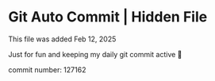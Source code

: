 # Git Auto Commit | Hidden File

This file was added Feb 12, 2025

Just for fun and keeping my daily git commit active 🤪

commit number: 127162
